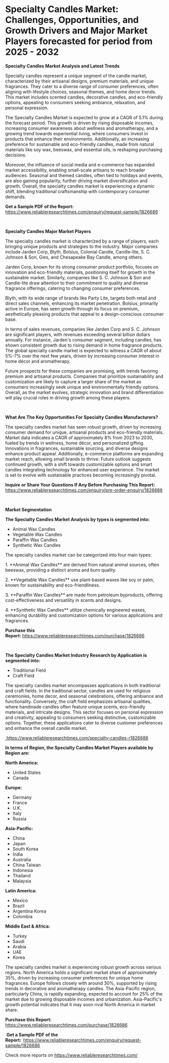 <p><h1>Specialty Candles Market: Challenges, Opportunities, and Growth Drivers and Major Market Players forecasted for period from 2025 - 2032</h1></p><p><strong>Specialty Candles Market Analysis and Latest Trends</strong></p>
<p><p>Specialty candles represent a unique segment of the candle market, characterized by their artisanal designs, premium materials, and unique fragrances. They cater to a diverse range of consumer preferences, often aligning with lifestyle choices, seasonal themes, and home decor trends. This market includes scented candles, decorative candles, and eco-friendly options, appealing to consumers seeking ambiance, relaxation, and personal expression.</p><p>The Specialty Candles Market is expected to grow at a CAGR of 5.1% during the forecast period. This growth is driven by rising disposable incomes, increasing consumer awareness about wellness and aromatherapy, and a growing trend towards experiential living, where consumers invest in products that enhance their environments. Additionally, an increasing preference for sustainable and eco-friendly candles, made from natural materials like soy wax, beeswax, and essential oils, is reshaping purchasing decisions. </p><p>Moreover, the influence of social media and e-commerce has expanded market accessibility, enabling small-scale artisans to reach broader audiences. Seasonal and themed candles, often tied to holidays and events, are also gaining popularity, further driving market diversification and growth. Overall, the specialty candles market is experiencing a dynamic shift, blending traditional craftsmanship with contemporary consumer demands.</p></p>
<p><strong>Get a Sample PDF of the Report:&nbsp;</strong> <a href="https://www.reliableresearchtimes.com/enquiry/request-sample/1826686?utm_campaign=2308&utm_medium=2&utm_source=Github&utm_content=ia&utm_term=07022025&utm_id=specialty-candles">https://www.reliableresearchtimes.com/enquiry/request-sample/1826686</a></p>
<p>&nbsp;</p>
<p><strong>Specialty Candles Major Market Players</strong></p>
<p><p>The specialty candles market is characterized by a range of players, each bringing unique products and strategies to the industry. Major companies include Jarden Corp, Blyth, Bolsius, Colonial Candle, Candle-lite, S. C. Johnson & Son, Gies, and Chesapeake Bay Candle, among others. </p><p>Jarden Corp, known for its strong consumer product portfolio, focuses on innovation and eco-friendly materials, positioning itself for growth in the sustainable market. Similarly, companies like S. C. Johnson & Son and Candle-lite draw attention to their commitment to quality and diverse fragrance offerings, catering to changing consumer preferences.</p><p>Blyth, with its wide range of brands like Party Lite, targets both retail and direct sales channels, enhancing its market penetration. Bolsius, primarily active in Europe, has seen growth through its focus on premium, aesthetically pleasing products that appeal to a design-conscious consumer base.</p><p>In terms of sales revenues, companies like Jarden Corp and S. C. Johnson are significant players, with revenues exceeding several billion dollars annually. For instance, Jarden's consumer segment, including candles, has shown consistent growth due to rising demand in home fragrance products. The global specialty candle market is expected to witness a CAGR of about 5%-7% over the next few years, driven by increasing consumer interest in home décor and aromatherapy.</p><p>Future prospects for these companies are promising, with trends favoring premium and artisanal products. Companies that prioritize sustainability and customization are likely to capture a larger share of the market as consumers increasingly seek unique and environmentally friendly options. Overall, as the market evolves, strategic innovation and brand differentiation will play crucial roles in driving growth among these players.</p></p>
<p>&nbsp;</p>
<p><strong>What Are The Key Opportunities For Specialty Candles Manufacturers?</strong></p>
<p><p>The specialty candles market has seen robust growth, driven by increasing consumer demand for unique, artisanal products and eco-friendly materials. Market data indicates a CAGR of approximately 8% from 2023 to 2030, fueled by trends in wellness, home décor, and personalized gifting. Innovations in fragrances, sustainable sourcing, and diverse designs enhance product appeal. Additionally, e-commerce platforms are expanding market reach, allowing small brands to thrive. Future outlook suggests continued growth, with a shift towards customizable options and smart candles integrating technology for enhanced user experience. The market is set to evolve with sustainable practices becoming increasingly pivotal.</p></p>
<p><strong>Inquire or Share Your Questions If Any Before Purchasing This Report:</strong> <a href="https://www.reliableresearchtimes.com/enquiry/pre-order-enquiry/1826686?utm_campaign=2308&utm_medium=2&utm_source=Github&utm_content=ia&utm_term=07022025&utm_id=specialty-candles">https://www.reliableresearchtimes.com/enquiry/pre-order-enquiry/1826686</a></p>
<p>&nbsp;</p>
<p><strong>Market Segmentation</strong></p>
<p><strong>The Specialty Candles Market Analysis by types is segmented into:</strong></p>
<p><ul><li>Animal Wax Candles</li><li>Vegetable Wax Candles</li><li>Paraffin Wax Candles</li><li>Synthetic Wax Candles</li></ul></p>
<p><p>The specialty candles market can be categorized into four main types: </p><p>1. **Animal Wax Candles** are derived from natural animal sources, often beeswax, providing a distinct aroma and burn quality.</p><p>   </p><p>2. **Vegetable Wax Candles** use plant-based waxes like soy or palm, known for sustainability and eco-friendliness.</p><p>3. **Paraffin Wax Candles** are made from petroleum byproducts, offering cost-effectiveness and versatility in scents and designs.</p><p>4. **Synthetic Wax Candles** utilize chemically engineered waxes, enhancing durability and customization options for various applications and fragrances.</p></p>
<p><strong>Purchase this Report:&nbsp;</strong><a href="https://www.reliableresearchtimes.com/purchase/1826686?utm_campaign=2308&utm_medium=2&utm_source=Github&utm_content=ia&utm_term=07022025&utm_id=specialty-candles">https://www.reliableresearchtimes.com/purchase/1826686</a></p>
<p>&nbsp;</p>
<p><strong>The Specialty Candles Market Industry Research by Application is segmented into:</strong></p>
<p><ul><li>Traditional Field</li><li>Craft Field</li></ul></p>
<p><p>The specialty candles market encompasses applications in both traditional and craft fields. In the traditional sector, candles are used for religious ceremonies, home decor, and seasonal celebrations, offering ambiance and functionality. Conversely, the craft field emphasizes artisanal qualities, where handmade candles often feature unique scents, eco-friendly materials, and intricate designs. This sector focuses on personal expression and creativity, appealing to consumers seeking distinctive, customizable options. Together, these applications cater to diverse customer preferences and enhance the overall candle market.</p></p>
<p><a href="https://www.reliableresearchtimes.com/specialty-candles-r1826686?utm_campaign=2308&utm_medium=2&utm_source=Github&utm_content=ia&utm_term=07022025&utm_id=specialty-candles">&nbsp;https://www.reliableresearchtimes.com/specialty-candles-r1826686</a></p>
<p><strong>In terms of Region, the Specialty Candles Market Players available by Region are:</strong></p>
<p>
    <p> <strong> North America: </strong>
        <ul>
            <li>United States</li>
            <li>Canada</li>
        </ul>
        </p> 
    <p> <strong> Europe: </strong>
        <ul>
            <li>Germany</li>
            <li>France</li>
            <li>U.K.</li>
            <li>Italy</li>
            <li>Russia</li>
        </ul>
        </p> 
    <p> <strong> Asia-Pacific: </strong>
        <ul>
            <li>China</li>
            <li>Japan</li>
            <li>South Korea</li>
            <li>India</li>
            <li>Australia</li>
            <li>China Taiwan</li>
            <li>Indonesia</li>
            <li>Thailand</li>
            <li>Malaysia</li>
        </ul>
        </p> 
    <p> <strong> Latin America: </strong>
        <ul>
            <li>Mexico</li>
            <li>Brazil</li>
            <li>Argentina Korea</li>
            <li>Colombia</li>
        </ul>
        </p> 
    <p> <strong> Middle East & Africa: </strong>
        <ul>
            <li>Turkey</li>
            <li>Saudi</li>
            <li>Arabia</li>
            <li>UAE</li>
            <li>Korea</li>
        </ul>
    </p>
    </p>
<p><p>The specialty candles market is experiencing robust growth across various regions. North America holds a significant market share of approximately 35%, driven by increasing consumer preferences for unique home fragrances. Europe follows closely with around 30%, supported by rising trends in decorative and aromatherapy candles. The Asia-Pacific region, particularly China, is rapidly expanding, expected to account for 25% of the market due to growing disposable incomes and urbanization. Asia-Pacific's growth potential indicates that it may soon rival North America in market share.</p></p>
<p><strong>Purchase this Report: </strong><a href="https://www.reliableresearchtimes.com/purchase/1826686?utm_campaign=2308&utm_medium=2&utm_source=Github&utm_content=ia&utm_term=07022025&utm_id=specialty-candles">https://www.reliableresearchtimes.com/purchase/1826686</a></p>
<p>&nbsp;<strong>Get a Sample PDF of the Report:&nbsp;&nbsp;</strong><a href="https://www.reliableresearchtimes.com/enquiry/request-sample/1826686?utm_campaign=2308&utm_medium=2&utm_source=Github&utm_content=ia&utm_term=07022025&utm_id=specialty-candles">https://www.reliableresearchtimes.com/enquiry/request-sample/1826686</a></p>
<p><strong></strong></p>
<p>Check more reports on <a href="https://www.reliableresearchtimes.com/?utm_campaign=2308&utm_medium=2&utm_source=Github&utm_content=ia&utm_term=07022025&utm_id=specialty-candles">https://www.reliableresearchtimes.com/</a></p>